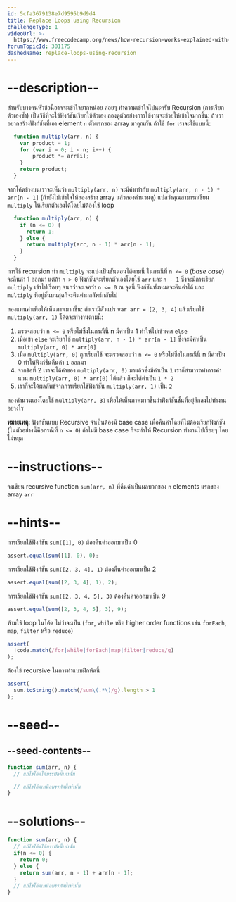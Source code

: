 ```yaml
---
id: 5cfa3679138e7d9595b9d9d4
title: Replace Loops using Recursion
challengeType: 1
videoUrl: >-
  https://www.freecodecamp.org/news/how-recursion-works-explained-with-flowcharts-and-a-video-de61f40cb7f9/
forumTopicId: 301175
dashedName: replace-loops-using-recursion
---
```


# --description--

สำหรับบางคนหัวข้อนี้อาจจะเข้าใจยากหน่อย ค่อยๆ ทำความเข้าใจไปนะครับ
Recursion (การเรียกตัวเองซ้ำ) เป็นวิธีที่จะใช้ฟังก์ชันเรียกใช้ตัวเอง 
ลองดูตัวอย่างการใช้งานจะช่วยให้เข้าใจมากขึ้น: 
ถ้าเราอยากสร้างฟังก์ชันที่เอา element `n` ตัวแรกของ array มาคูณกัน ถ้าใช้ `for` เราจะใช้แบบนี้:

```js
  function multiply(arr, n) {
    var product = 1;
    for (var i = 0; i < n; i++) {
        product *= arr[i];
    }
    return product;
  }
```

จากโค้ดข้างบนเราจะเห็นว่า `multiply(arr, n)` จะมีค่าเท่ากับ `multiply(arr, n - 1) * arr[n - 1]` (ถ้ายังไม่เข้าใจให้ลองสร้าง array แล้วลองคำนวนดู)
แปลว่าคุณสามารถเขียน `multiply` ให้เรียกตัวเองได้โดยไม่ต้องใช้ loop

```js
  function multiply(arr, n) {
    if (n <= 0) {
      return 1;
    } else {
      return multiply(arr, n - 1) * arr[n - 1];
    }
  }
```

การใช้ recursion ทำ `multiply` จะแบ่งเป็นขั้นตอนได้ตามนี้
ในกรณีที่ `n <= 0` (<dfn>base case</dfn>) จะคืนค่า 1 ออกมา แต่ถ้า `n > 0` ฟังก์ชันจะเรียกตัวเองโดยใช้ `arr` และ `n - 1` ซึ่งจะมีการเรียก `multiply` เข้าไปเรื่อยๆ จนกว่าจะเจอว่า `n <= 0` ณ จุดนี้ ฟังก์ชันทั้งหมดจะคืนค่าได้ และ `multiply` ที่อยู่ชั้นบนสุดก็จะคืนค่าผลลัพธ์กลับไป

ลองแทนค่าเพื่อให้เห็นภาพมากขึ้น:
ถ้าเรามีตัวแปร `var arr = [2, 3, 4]` แล้วเรียกใช้ `multiply(arr, 1)`
โค้ดจะทำงานตามนี้:

1. ตรวจสอบว่า `n <= 0` หรือไม่ซึ่งในกรณีนี้ n มีค่าเป็น 1 ทำให้ไปเข้าเคส `else`
2. เมื่อเข้า `else` จะเรียกใช้ `multiply(arr, n - 1) * arr[n - 1]` ซึ่งจะมีค่าเป็น `multiply(arr, 0) * arr[0]`
3. เมื่อ `multiply(arr, 0)` ถูกเรียกใช้ จะตรวจสอบว่า `n <= 0` หรือไม่ซึ่งในกรณีนี้ n มีค่าเป็น 0 ทำให้ฟังก์ชันคืนค่า `1` ออกมา
4. จากข้อที่ 2 เราจะได้ค่าของ `multiply(arr, 0)` มาแล้วซึ่งมีค่าเป็น `1` เราก็สามารถทำการคำนวน `multiply(arr, 0) * arr[0]` ได้แล้ว ก็จะได้ค่าเป็น `1 * 2`
5. เราก็จะได้ผลลัพธ์จากการเรียกใช้ฟังก์ชัน `multiply(arr, 1)` เป็น `2`

ลองคำนวนเองโดยใช้ `multiply(arr, 3)` เพื่อให้เห็นภาพมากขึ้นว่าฟังก์ชันชั้นที่อยุ่ลึกลงไปทำงานอย่างไร

**หมายเหตุ:** ฟังก์ชันแบบ Recursive จำเป็นต้องมี base case เพื่อคืนค่าโดยที่ไม่ต้องเรียกฟังก์ชัน (ในตัวอย่างนี้คือกรณีที่ `n <= 0`) ถ้าไม่มี base case ก็จะทำให้ Recursion ทำงานไปเรื่อยๆ โดยไม่หยุด

# --instructions--

จงเขียน recursive function `sum(arr, n)` ที่คืนค่าเป็นผลบวกของ `n` elements แรกของ array `arr`

# --hints--

การเรียกใช้ฟังก์ชัน `sum([1], 0)` ต้องคืนค่าออกมาเป็น 0

```js
assert.equal(sum([1], 0), 0);
```

การเรียกใช้ฟังก์ชัน `sum([2, 3, 4], 1)` ต้องคืนค่าออกมาเป็น 2

```js
assert.equal(sum([2, 3, 4], 1), 2);
```

การเรียกใช้ฟังก์ชัน `sum([2, 3, 4, 5], 3)` ต้องคืนค่าออกมาเป็น 9

```js
assert.equal(sum([2, 3, 4, 5], 3), 9);
```

ห้ามใช้ loop ในโค้ด ไม่ว่าจะเป็น (`for`, `while` หรือ higher order functions เช่น `forEach`, `map`, `filter` หรือ `reduce`)

```js
assert(
  !code.match(/for|while|forEach|map|filter|reduce/g)
);
```

ต้องใช้ recursive ในการทำแบบฝึกหัดนี้

```js
assert(
  sum.toString().match(/sum\(.*\)/g).length > 1
);
```

# --seed--

## --seed-contents--

```js
function sum(arr, n) {
  // แก้ไขโค้ดใต้บรรทัดนี้เท่านั้น

  // แก้ไขโค้ดเหนือบรรทัดนี้เท่านั้น
}
```

# --solutions--

```js
function sum(arr, n) {
  // แก้ไขโค้ดใต้บรรทัดนี้เท่านั้น
  if(n <= 0) {
    return 0;
  } else {
    return sum(arr, n - 1) + arr[n - 1];
  }
  // แก้ไขโค้ดเหนือบรรทัดนี้เท่านั้น
}
```
